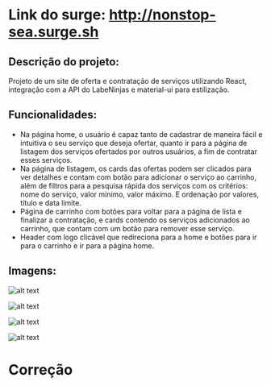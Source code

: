 # Link do surge: http://nonstop-sea.surge.sh

## Descrição do projeto: 
Projeto de um site de oferta e contratação de serviços utilizando React, integração com a API do LabeNinjas e material-ui para estilização.

## Funcionalidades:
- Na página home, o usuário é capaz tanto de cadastrar de maneira fácil e intuitiva o seu serviço que deseja ofertar, quanto ir para a página de listagem dos serviços ofertados por outros usuários, a fim de contratar esses serviços.
- Na página de listagem, os cards das ofertas podem ser clicados para ver detalhes e contam com botão para adicionar o serviço ao carrinho, além de filtros para a pesquisa rápida dos serviços com os critérios: nome do serviço, valor mínimo, valor máximo. E ordenação por valores, título e data limite.
- Página de carrinho com botões para voltar para a página de lista e finalizar a contratação, e cards contendo os serviços adicionados ao carrinho, que contam com um botão para remover esse serviço.
- Header com logo clicável que redireciona para a home e botões para ir para o carrinho e ir para a página home.

## Imagens:
![alt text](https://i.postimg.cc/cJTyS7DX/labe1.png)

![alt text](https://i.postimg.cc/BvhSgGGS/labe2.png)

![alt text](https://i.postimg.cc/SQYSW-514/labe3.png)

![alt text](https://i.postimg.cc/6QTJB2DK/labe4.png)
 
# Correção